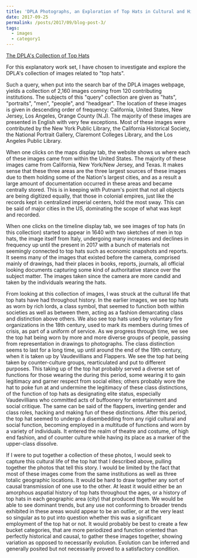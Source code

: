 ```yaml
---
title: 'DPLA Photographs, an Exploration of Top Hats in Cultural and Historic Context'
date: 2017-09-25
permalink: /posts/2017/09/blog-post-3/
tags:
  - images
  - category1
---
```

[The DPLA's Collection of Top Hats](https://dp.la/search?q=top+hats&utf8=%E2%9C%93)

For this explanatory work set, I have chosen to investigate and explore the DPLA's collection of images related to "top hats". 

Such a query, when put into the search bar of the DPLA images webpage, yields a collection of 2,160 images coming from 120 contributing institutions. The subjects of this "query" collection are given as "hats", "portraits", "men", "people", and "headgear". The location of these images is given in descending order of frequency: California, United States, New Jersey, Los Angeles, Orange County (N.J). The majority of these images are presented in English with very few exceptions. Most of these images were contributed by the New York Public Library, the California Historical Society, the National Portrait Gallery, Claremont Colleges Library, and the Los Angeles Public Library. 

When one clicks on the maps display tab, the website shows us where each of these images came from within the United States. The majority of these images came from California, New York/New Jersey, and Texas. It makes sense that these three areas are the three largest sources of these images due to them holding some of the Nation's largest cities, and as a result a large amount of documentation occurred in these areas and became centrally stored. This is in keeping with Putnam's point that not all objects are being digitized equally, that those in colonial empires, just like the records kept in centralized imperial centers, hold the most sway. This can be said of major cities in the US, dominating the scope of what was kept and recorded. 

When one clicks on the timeline display tab, we see images of top hats (in this collection) started to appear in 1640 with two sketches of men in top hats, the image itself from Italy, undergoing many increases and declines in frequency up until the present in 2017 with a bunch of materials not seemingly connected to top hats such as economic snapshots and reports. It seems many of the images that existed before the camera, comprised mainly of drawings, had their places in books, reports, journals, all official looking documents capturing some kind of authoritative stance over the subject matter. The images taken since the camera are more candid and taken by the individuals wearing the hats. 

From looking at this collection of images, I was struck at the cultural life that top hats have had throughout history. In the earlier images, we see top hats as worn by rich lords, a class symbol, that seemed to function both within societies as well as between them, acting as a fashion demarcating class and distinction above others. We also see top hats used by voluntary fire organizations in the 18th century, used to mark its members during times of crisis, as part of a uniform of service. As we progress through time, we see the top hat being worn by more and more diverse groups of people, passing from representation in drawings to photographs. The class distinction seems to last for a long time, up until around the end of the 19th century, when it is taken up by Vaudevillians and Flappers. We see the top hat being taken by counter-culture groups, rearticulated and put to different purposes. This taking up of the top hat probably served a diverse set of functions for those wearing the during this period, some wearing it to gain legitimacy and garner respect from social elites; others probably wore the hat to poke fun at and undermine the legitimacy of these class distinctions, of the function of top hats as designating elite status, especially Vaudevillians who committed acts of buffoonery for entertainment and social critique. The same can be said of the flappers, inverting gender and class roles, hacking and making fun of these distinctions. After this period, the top hat seemed to undergo a disembedding from any rigid cultural and social function, becoming employed in a multitude of functions and worn by a variety of individuals. It entered the realm of theatre and costume, of high end fashion, and of counter culture while having its place as a marker of the upper-class dissolve. 

If I were to put together a collection of these photos, I would seek to capture this cultural life of the top hat that I described above, pulling together the photos that tell this story. I would be limited by the fact that most of these images come from the same institutions as well as three totalic geographic locations. It would be hard to draw together any sort of causal transmission of one use to the other. At least it would either be an amorphous aspatial history of top hats throughout the ages, or a history of top hats in each geographic area (city) that produced them. We would be able to see dominant trends, but any use not conforming to broader trends exhibited in these areas would appear to be an outlier, or at the very least so singular as to put into question whether this was a significant employment of the top hat or not. It would probably be best to create a few bucket categories, that are more periodized and function oriented than perfectly historical and causal, to gather these images together, showing variation as opposed to necessarily evolution. Evolution can be inferred and generally posited but not necessarily proved to a satisfactory condition.

